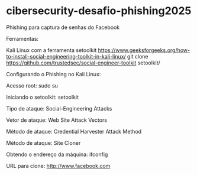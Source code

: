 # cibersecurity-desafio-phishing2025
Phishing para captura de senhas do Facebook

Ferramentas:

Kali Linux com a ferramenta setoolkit
https://www.geeksforgeeks.org/how-to-install-social-engineering-toolkit-in-kali-linux/
git clone https://github.com/trustedsec/social-engineer-toolkit setoolkit/


Configurando o Phishing no Kali Linux:

Acesso root: sudo su

Iniciando o setoolkit: setoolkit

Tipo de ataque: Social-Engineering Attacks

Vetor de ataque: Web Site Attack Vectors

Método de ataque: Credential Harvester Attack Method 

Método de ataque: Site Cloner

Obtendo o endereço da máquina: ifconfig

URL para clone: http://www.facebook.com


